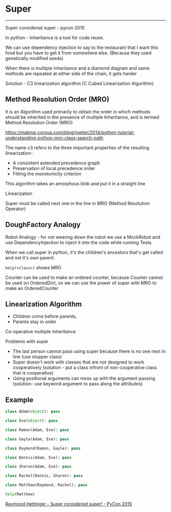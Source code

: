 # Super

---

Super considered super - pycon 2015

In python - Inheritance is a tool for code reuse.

We can use dependency injection to say to the restaurant that I want this food but you have to get it from somewhere else. (Because they used genetically modified seeds)

When there is multiple inheritance and a diamond diagram and same methods are repeated at either side of the chain, it gets harder

Solution - C3 linearization algorithm (C Cubed Linearization Algorithm)

## Method Resolution Order (MRO)

It is an Algorithm used primarily to obtain the order in which methods should be inherited in the presence of multiple Inheritance, and is termed Method Resolution Order (MRO)

<https://makina-corpus.com/blog/metier/2014/python-tutorial-understanding-python-mro-class-search-path>

The name c3 refers to the three important properties of the resulting linearization-

- A consistent extended precedence graph
- Preservation of local precedence order
- Fitting the monotonicity criterion

This algorithm takes an amorphous blob and put it in a straight line

Linearization

Super must be called next one in the line in MRO (Method Resolution Operator)

## DoughFactory Analogy

Robot Analogy - for not wearing down the robot we use a MockRobot and use DependencyInjection to inject it into the code while running Tests.

When we call super in python, it's the children's ancestors that's get called and not it's own parent.

`help(<class>)` shows MRO

Counter can be used to make an ordered counter, because Counter cannot be used on OrderedDict, so we can use the power of super with MRO to make an OrderedCounter

## Linearization Algorithm

- Children come before parents,
- Parents stay in order

Co-operative multiple Inheritance

Problems with super

- The last person cannot pass using super because there is no one next in line (use stopper class)
- Super doesn't work with classes that are not designed to work cooperatively (solution - put a class infront of non-cooperative class that is cooperative)
- Using positional arguments can mess up with the argument passing (solution- use keyword argument to pass along the attributes)

## Example

```python
class Adam(object): pass

class Eve(object): pass

class Ramon(Adam, Eve): pass

class Gayle(Adam, Eve): pass

class Raymond(Ramon, Gayle): pass

class Dennis(Adam, Eve): pass

class Sharon(Adam, Eve): pass

class Rachel(Dennis, Sharon): pass

class Matthew(Raymond, Rachel): pass

help(Matthew)
```

[Raymond Hettinger - Super considered super! - PyCon 2015](https://www.youtube.com/watch?v=EiOglTERPEo)
